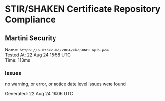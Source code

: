 # STIR/SHAKEN Certificate Repository Compliance

## Martini Security

Name: `https://p.mtsec.me/2884/ekq5XNMFJqCb.pem`\
Tested At: 22 Aug 24 15:58 UTC\
Time: 113ms

### Issues

no warning, or error, or notice date level issues were found

Generated: 22 Aug 24 16:06 UTC